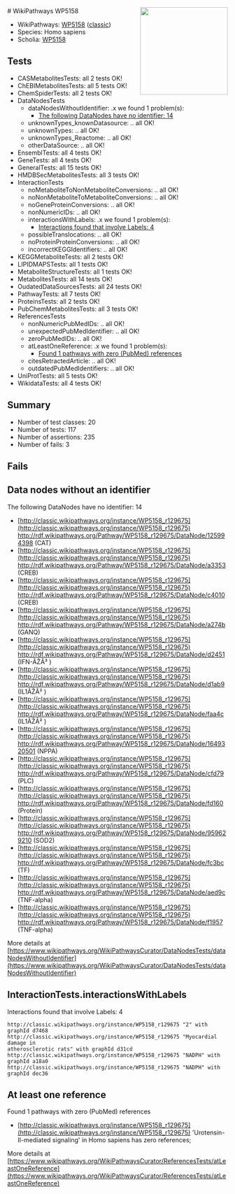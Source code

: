 <img style="float: right; width: 200px" src="https://upload.wikimedia.org/wikipedia/commons/thumb/8/83/Wplogo_with_text_500.png/640px-Wplogo_with_text_500.png" />
# WikiPathways WP5158

* WikiPathways: [WP5158](https://wikipathways.org/pathways/WP5158) ([classic](https://classic.wikipathways.org/instance/WP5158))
* Species: Homo sapiens
* Scholia: [WP5158](https://scholia.toolforge.org/wikipathways/WP5158)
## Tests
* CASMetabolitesTests: all 2 tests OK!
* ChEBIMetabolitesTests: all 5 tests OK!
* ChemSpiderTests: all 2 tests OK!
* DataNodesTests
    * dataNodesWithoutIdentifier: .x we found 1 problem(s):
        * [The following DataNodes have no identifier: 14](#8792c494)
    * unknownTypes_knownDatasource: .. all OK!
    * unknownTypes: .. all OK!
    * unknownTypes_Reactome: .. all OK!
    * otherDataSource: .. all OK!
* EnsemblTests: all 4 tests OK!
* GeneTests: all 4 tests OK!
* GeneralTests: all 15 tests OK!
* HMDBSecMetabolitesTests: all 3 tests OK!
* InteractionTests
    * noMetaboliteToNonMetaboliteConversions: .. all OK!
    * noNonMetaboliteToMetaboliteConversions: .. all OK!
    * noGeneProteinConversions: .. all OK!
    * nonNumericIDs: .. all OK!
    * interactionsWithLabels: .x we found 1 problem(s):
        * [Interactions found that involve Labels: 4](#630d267b)
    * possibleTranslocations: .. all OK!
    * noProteinProteinConversions: .. all OK!
    * incorrectKEGGIdentifiers: .. all OK!
* KEGGMetaboliteTests: all 2 tests OK!
* LIPIDMAPSTests: all 1 tests OK!
* MetaboliteStructureTests: all 1 tests OK!
* MetabolitesTests: all 14 tests OK!
* OudatedDataSourcesTests: all 24 tests OK!
* PathwayTests: all 7 tests OK!
* ProteinsTests: all 2 tests OK!
* PubChemMetabolitesTests: all 3 tests OK!
* ReferencesTests
    * nonNumericPubMedIDs: .. all OK!
    * unexpectedPubMedIdentifier: .. all OK!
    * zeroPubMedIDs: .. all OK!
    * atLeastOneReference: .x we found 1 problem(s):
        * [Found 1 pathways with zero (PubMed) references](#d0a459f0)
    * citesRetractedArticle: .. all OK!
    * outdatedPubMedIdentifiers: .. all OK!
* UniProtTests: all 5 tests OK!
* WikidataTests: all 4 tests OK!


## Summary

* Number of test classes: 20
* Number of tests: 117
* Number of assertions: 235
* Number of fails: 3

## Fails

<a name="8792c494" />

## Data nodes without an identifier

The following DataNodes have no identifier: 14

* [http://classic.wikipathways.org/instance/WP5158_r129675](http://classic.wikipathways.org/instance/WP5158_r129675) http://rdf.wikipathways.org/Pathway/WP5158_r129675/DataNode/125994398 (CAT)
* [http://classic.wikipathways.org/instance/WP5158_r129675](http://classic.wikipathways.org/instance/WP5158_r129675) http://rdf.wikipathways.org/Pathway/WP5158_r129675/DataNode/a3353 (CREB)
* [http://classic.wikipathways.org/instance/WP5158_r129675](http://classic.wikipathways.org/instance/WP5158_r129675) http://rdf.wikipathways.org/Pathway/WP5158_r129675/DataNode/c4010 (CREB)
* [http://classic.wikipathways.org/instance/WP5158_r129675](http://classic.wikipathways.org/instance/WP5158_r129675) http://rdf.wikipathways.org/Pathway/WP5158_r129675/DataNode/a274b (GANQ)
* [http://classic.wikipathways.org/instance/WP5158_r129675](http://classic.wikipathways.org/instance/WP5158_r129675) http://rdf.wikipathways.org/Pathway/WP5158_r129675/DataNode/d2451 (IFN-ÃŽÂ³ )
* [http://classic.wikipathways.org/instance/WP5158_r129675](http://classic.wikipathways.org/instance/WP5158_r129675) http://rdf.wikipathways.org/Pathway/WP5158_r129675/DataNode/d1ab9 (IL1ÃŽÂ² )
* [http://classic.wikipathways.org/instance/WP5158_r129675](http://classic.wikipathways.org/instance/WP5158_r129675) http://rdf.wikipathways.org/Pathway/WP5158_r129675/DataNode/faa4c (IL1ÃŽÂ² )
* [http://classic.wikipathways.org/instance/WP5158_r129675](http://classic.wikipathways.org/instance/WP5158_r129675) http://rdf.wikipathways.org/Pathway/WP5158_r129675/DataNode/1649320501 (NPPA)
* [http://classic.wikipathways.org/instance/WP5158_r129675](http://classic.wikipathways.org/instance/WP5158_r129675) http://rdf.wikipathways.org/Pathway/WP5158_r129675/DataNode/cfd79 (PLC)
* [http://classic.wikipathways.org/instance/WP5158_r129675](http://classic.wikipathways.org/instance/WP5158_r129675) http://rdf.wikipathways.org/Pathway/WP5158_r129675/DataNode/fd160 (Protein)
* [http://classic.wikipathways.org/instance/WP5158_r129675](http://classic.wikipathways.org/instance/WP5158_r129675) http://rdf.wikipathways.org/Pathway/WP5158_r129675/DataNode/959629210 (SOD2)
* [http://classic.wikipathways.org/instance/WP5158_r129675](http://classic.wikipathways.org/instance/WP5158_r129675) http://rdf.wikipathways.org/Pathway/WP5158_r129675/DataNode/fc3bc (TF)
* [http://classic.wikipathways.org/instance/WP5158_r129675](http://classic.wikipathways.org/instance/WP5158_r129675) http://rdf.wikipathways.org/Pathway/WP5158_r129675/DataNode/aed9c (TNF-alpha)
* [http://classic.wikipathways.org/instance/WP5158_r129675](http://classic.wikipathways.org/instance/WP5158_r129675) http://rdf.wikipathways.org/Pathway/WP5158_r129675/DataNode/f1957 (TNF-alpha)


More details at [https://www.wikipathways.org/WikiPathwaysCurator/DataNodesTests/dataNodesWithoutIdentifier](https://www.wikipathways.org/WikiPathwaysCurator/DataNodesTests/dataNodesWithoutIdentifier)

<a name="630d267b" />

## InteractionTests.interactionsWithLabels

Interactions found that involve Labels: 4
```
http://classic.wikipathways.org/instance/WP5158_r129675 "2" with graphId d7468
http://classic.wikipathways.org/instance/WP5158_r129675 "Myocardial damage in 
atherosclerotic rats" with graphId d31cd
http://classic.wikipathways.org/instance/WP5158_r129675 "NADPH" with graphId a18a0
http://classic.wikipathways.org/instance/WP5158_r129675 "NADPH" with graphId dec36
```

<a name="d0a459f0" />

## At least one reference

Found 1 pathways with zero (PubMed) references

* [http://classic.wikipathways.org/instance/WP5158_r129675](http://classic.wikipathways.org/instance/WP5158_r129675) 'Urotensin-II-mediated signaling' in Homo sapiens has zero references; 


More details at [https://www.wikipathways.org/WikiPathwaysCurator/ReferencesTests/atLeastOneReference](https://www.wikipathways.org/WikiPathwaysCurator/ReferencesTests/atLeastOneReference)

